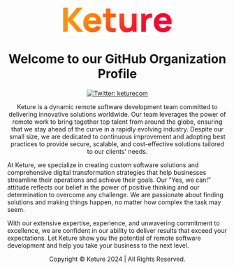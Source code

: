 <div align="center">

<img alt='hero logo' src="https://raw.githubusercontent.com/Keture/Keture-Logos/main/keture.png" width="50%" height="50%" />

</div>

<h1 align="center">Welcome to our GitHub Organization Profile</h1>

<p align="center">
  <a href="https://twitter.com/keturecom" target="_blank">
    <img alt="Twitter: keturecom" src="https://img.shields.io/twitter/follow/keturecom.svg?style=social" />
  </a>
</p>

<p align="center">
Keture is a dynamic remote software development team committed to delivering innovative solutions worldwide. Our team leverages the power of remote work to bring together top talent from around the globe, ensuring that we stay ahead of the curve in a rapidly evolving industry. Despite our small size, we are dedicated to continuous improvement and adopting best practices to provide secure, scalable, and cost-effective solutions tailored to our clients' needs.

At Keture, we specialize in creating custom software solutions and comprehensive digital transformation strategies that help businesses streamline their operations and achieve their goals. Our "Yes, we can!" attitude reflects our belief in the power of positive thinking and our determination to overcome any challenge. We are passionate about finding solutions and making things happen, no matter how complex the task may seem.

With our extensive expertise, experience, and unwavering commitment to excellence, we are confident in our ability to deliver results that exceed your expectations. Let Keture show you the potential of remote software development and help you take your business to the next level.
</p>

<div align="center">

Copyright © Keture 2024 | All Rights Reserved.

</div>

